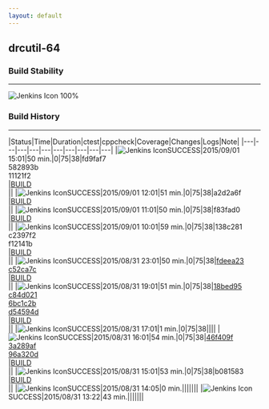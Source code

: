 ```yaml
---
layout: default
---
```

## drcutil-64
### Build Stability
___
![Jenkins Icon](http://jenkinshrg.github.io/images/48x48/health-80plus.png)
100%
  
### Build History
___
|Status|Time|Duration|<span class='badge'>ctest</span>|<span class='badge'>cppcheck</span>|Coverage|Changes|Logs|Note|
|---|---|---|---|---|---|---|---|---|---|
|![Jenkins Icon](http://jenkinshrg.github.io/images/24x24/blue.png)SUCCESS|2015/09/01 15:01|50 min.|0|75|38|fd9faf7<br>582893b<br>11121f2<br>|[BUILD](https://drive.google.com/file/d/0B54sHwaxmuM4aE5qZTRDNEdIRmc/view?usp=drivesdk)<br>||
|![Jenkins Icon](http://jenkinshrg.github.io/images/24x24/blue.png)SUCCESS|2015/09/01 12:01|51 min.|0|75|38|a2d2a6f<br>|[BUILD](https://drive.google.com/file/d/0B54sHwaxmuM4VXRROTVqeE1WLU0/view?usp=drivesdk)<br>||
|![Jenkins Icon](http://jenkinshrg.github.io/images/24x24/blue.png)SUCCESS|2015/09/01 11:01|50 min.|0|75|38|f83fad0<br>|[BUILD](https://drive.google.com/file/d/0B54sHwaxmuM4TzBGc1VaZkNGbmM/view?usp=drivesdk)<br>||
|![Jenkins Icon](http://jenkinshrg.github.io/images/24x24/blue.png)SUCCESS|2015/09/01 10:01|59 min.|0|75|38|138c281<br>c2397f2<br>f12141b<br>|[BUILD](https://drive.google.com/file/d/0B54sHwaxmuM4QVo4QmEteExhNzg/view?usp=drivesdk)<br>||
|![Jenkins Icon](http://jenkinshrg.github.io/images/24x24/blue.png)SUCCESS|2015/08/31 23:01|50 min.|0|75|38|[fdeea23](https://github.com/fkanehiro/openhrp3/commit/fdeea23)<br>[c52ca7c](https://github.com/fkanehiro/openhrp3/commit/c52ca7c)<br>|[BUILD](https://drive.google.com/file/d/0B54sHwaxmuM4ZVhKWTYwemZlWFU/view?usp=drivesdk)<br>||
|![Jenkins Icon](http://jenkinshrg.github.io/images/24x24/blue.png)SUCCESS|2015/08/31 19:01|51 min.|0|75|38|[18bed95](https://github.com/fkanehiro/hrpsys-base/commit/18bed95)<br>[c84d021](https://github.com/fkanehiro/hrpsys-base/commit/c84d021)<br>[6bc1c2b](https://github.com/fkanehiro/hrpsys-base/commit/6bc1c2b)<br>[d54594d](https://github.com/fkanehiro/hrpsys-base/commit/d54594d)<br>|[BUILD](https://drive.google.com/file/d/0B54sHwaxmuM4blRHY2xDZlNOSkE/view?usp=drivesdk)<br>||
|![Jenkins Icon](http://jenkinshrg.github.io/images/24x24/blue.png)SUCCESS|2015/08/31 17:01|1 min.|0|75|38||||
|![Jenkins Icon](http://jenkinshrg.github.io/images/24x24/blue.png)SUCCESS|2015/08/31 16:01|54 min.|0|75|38|[46f409f](https://github.com/jrl-umi3218/hrpsys-humanoid/commit/46f409f)<br>[3a289af](https://github.com/fkanehiro/openhrp3/commit/3a289af)<br>[96a320d](https://github.com/fkanehiro/openhrp3/commit/96a320d)<br>|[BUILD](https://drive.google.com/file/d/0B54sHwaxmuM4UVdBa3ZPQlRiYVk/view?usp=drivesdk)<br>||
|![Jenkins Icon](http://jenkinshrg.github.io/images/24x24/blue.png)SUCCESS|2015/08/31 15:01|53 min.|0|75|38|b081583<br>|[BUILD](https://drive.google.com/file/d/0B54sHwaxmuM4MDF6c1NGcHozalk/view?usp=drivesdk)<br>||
|![Jenkins Icon](http://jenkinshrg.github.io/images/24x24/blue.png)SUCCESS|2015/08/31 14:05|0 min.|||||||
|![Jenkins Icon](http://jenkinshrg.github.io/images/24x24/blue.png)SUCCESS|2015/08/31 13:22|43 min.|||||||
